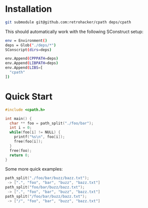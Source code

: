 # Installation

```sh
git submodule git@github.com:retrohacker/cpath deps/cpath
```

This should automatically work with the following SConstruct setup:

```sh
env = Environment()
deps = Glob("./deps/*")
SConscript(dirs=deps)

env.Append(CPPPATH=deps)
env.Append(LIBPATH=deps)
env.Append(LIBS=[
  "cpath"
])
```

# Quick Start


```c
#include <cpath.h>

int main() {
  char ** foo = path_split("./foo/bar");
  int i = 0;
  while(foo[i] != NULL) {
    printf("%s\n", foo[i]);
    free(foo[i]);
  }
  free(foo);
  return 0;
}
```


Some more quick examples:

```c
path_split("./foo/bar/buzz/bazz.txt");
 -> [".", "foo", "bar", "buzz", "bazz.txt"]
path_split("foo/bar/buzz/bazz.txt");
 -> [".", "foo", "bar", "buzz", "bazz.txt"]
path_split("/foo/bar/buzz/bazz.txt");
 -> ["/", "foo", "bar", "buzz", "bazz.txt"]
```
